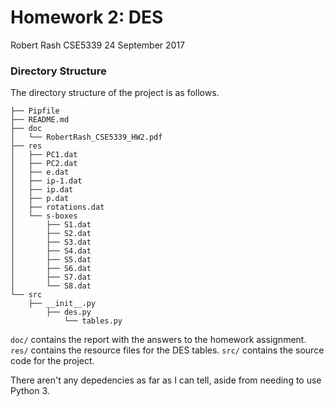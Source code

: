 # Homework 2: DES

Robert Rash
CSE5339
24 September 2017

### Directory Structure

The directory structure of the project is as follows.

```
├── Pipfile
├── README.md
├── doc
│   └── RobertRash_CSE5339_HW2.pdf
├── res
│   ├── PC1.dat
│   ├── PC2.dat
│   ├── e.dat
│   ├── ip-1.dat
│   ├── ip.dat
│   ├── p.dat
│   ├── rotations.dat
│   └── s-boxes
│       ├── S1.dat
│       ├── S2.dat
│       ├── S3.dat
│       ├── S4.dat
│       ├── S5.dat
│       ├── S6.dat
│       ├── S7.dat
│       └── S8.dat
└── src
    ├── __init__.py
        ├── des.py
            └── tables.py
```

``` doc/ ``` contains the report with the answers to the homework assignment.
``` res/ ``` contains the resource files for the DES tables.
``` src/ ``` contains the source code for the project.

There aren't any depedencies as far as I can tell, aside from needing to use Python 3.
